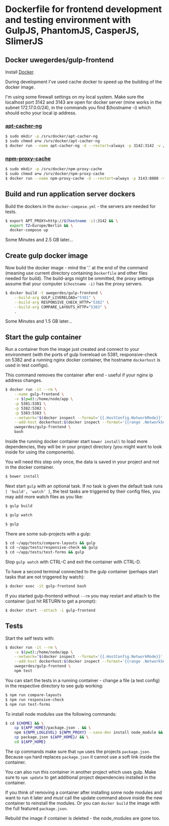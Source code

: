 # Dockerfile for frontend development and testing environment with GulpJS, PhantomJS, CasperJS, SlimerJS

## Docker uwegerdes/gulp-frontend

Install [Docker](https://www.docker.com/).

During development I've used cache docker to speed up the building of the docker image.

I'm using some firewall settings on my local system. Make sure the localhost port 3142 and 3143 are open for docker server (mine works in the subnet 172.17.0.0/24), in the commands you find $(hostname -i) which should echo your local ip address.

### [apt-cacher-ng](https://hub.docker.com/r/sameersbn/apt-cacher-ng/)

```bash
$ sudo mkdir -p /srv/docker/apt-cacher-ng
$ sudo chmod a+w /srv/docker/apt-cacher-ng
$ docker run --name apt-cacher-ng -d --restart=always -p 3142:3142 -v /srv/docker/apt-cacher-ng:/var/cache/apt-cacher-ng sameersbn/apt-cacher-ng
```

### [npm-proxy-cache](https://hub.docker.com/r/kudoz/npm-proxy-cache/)

```bash
$ sudo mkdir -p /srv/docker/npm-proxy-cache
$ sudo chmod a+w /srv/docker/npm-proxy-cache
$ docker run --name npm-proxy-cache -d --restart=always -p 3143:8080 -v /srv/docker/npm-proxy-cache:/cache kudoz/npm-proxy-cache
```

## Build and run application server dockers

Build the dockers in the `docker-compose.yml` - the servers are needed for tests.

```bash
$ export APT_PROXY=http://$(hostname -i):3142 && \
  export TZ=Europe/Berlin && \
  docker-compose up
```

Some Minutes and 2.5 GB later...

## Create gulp docker image

Now build the docker image - mind the '.' at the end of the command (meaning use current directory containing `Dockerfile` and other files needed for build). The build-args might be ommitted, the proxy settings assume that your computer `$(hostname -i)` has the proxy servers.

```bash
$ docker build -t uwegerdes/gulp-frontend \
	--build-arg GULP_LIVERELOAD="5381" \
	--build-arg RESPONSIVE_CHECK_HTTP="5382" \
	--build-arg COMPARE_LAYOUTS_HTTP="5383" \
	.
```

Some Minutes and 1.5 GB later...

## Start the gulp container

Run a container from the image just created and connect to your environment (with the ports of gulp livereload on 5381, responsive-check on 5382 and a running nginx docker container, the hostname `dockerhost` is used in test configs).

This command removes the container after end - useful if your nginx ip address changes.

```bash
$ docker run -it --rm \
	--name gulp-frontend \
	-v $(pwd):/home/node/app \
	-p 5381:5381 \
	-p 5382:5382 \
	-p 5383:5383 \
	--network="$(docker inspect --format='{{.HostConfig.NetworkMode}}' nginx)" \
	--add-host dockerhost:$(docker inspect --format='{{range .NetworkSettings.Networks}}{{.IPAddress}} {{end}}' nginx) \
	uwegerdes/gulp-frontend \
	bash
```

Inside the running docker container start `bower install` to load more dependencies, they will be in your project directory (you might want to look inside for using the components).

You will need this step only once, the data is saved in your project and not in the docker container.

```bash
$ bower install
```

Next start `gulp` with an optional task. If no task is given the default task runs `[ 'build', 'watch' ]`, the test tasks are triggered by their config files, you may add more watch files as you like:

```bash
$ gulp build

$ gulp watch

$ gulp
```

There are some sub-projects with a gulp:

```bash
$ cd ~/app/tests/compare-layouts && gulp
$ cd ~/app/tests/responsive-check && gulp
$ cd ~/app/tests/test-forms && gulp
```

Stop `gulp watch` with CTRL-C and exit the container with CTRL-D.

To have a second terminal connected to the gulp container (perhaps start tasks that are not triggered by watch):

```bash
$ docker exec -it gulp-frontend bash
```

If you started gulp-frontend without `--rm` you may restart and attach to the container (just hit RETURN to get a prompt):

```bash
$ docker start --attach -i gulp-frontend
```

## Tests

Start the self tests with:

```bash
$ docker run -it --rm \
	-v $(pwd):/home/node/app \
	--network="$(docker inspect --format='{{.HostConfig.NetworkMode}}' nginx)" \
	--add-host dockerhost:$(docker inspect --format='{{range .NetworkSettings.Networks}}{{.IPAddress}} {{end}}' nginx) \
	uwegerdes/gulp-frontend \
	npm test
```

You can start the tests in a running container - change a file (a test config) in the respective directory to see gulp working:

```bash
$ npm run compare-layouts
$ npm run responsive-check
$ npm run test-forms
```

To install node modules use the following commands:

```bash
$ cd ${HOME} && \
	cp ${APP_HOME}/package.json . && \
	npm ${NPM_LOGLEVEL} ${NPM_PROXY} --save-dev install node_module && \
	cp package.json ${APP_HOME}/ && \
	cd ${APP_HOME}
```

The cp commands make sure that `npm` uses the projects `package.json`. Because `npm` hard replaces `package.json` it cannot use a soft link inside the container.

You can also run this container in another project which uses gulp. Make sure to `npm update` to get additional project dependencies installed in the container.

If you think of removing a container after installing some node modules and want to run it later and *must* call the update command above inside the new container to reinstall the modules. Or you can `docker build` the image with the full featured `package.json`.

Rebuild the image if container is deleted - the node_modules are gone too.
